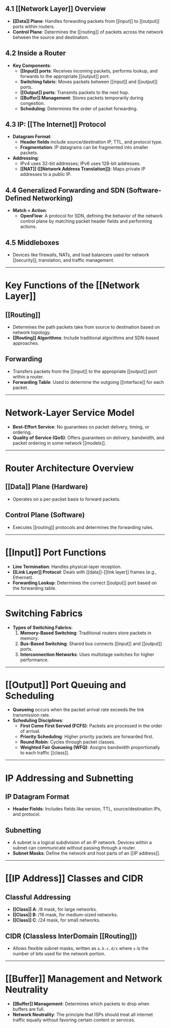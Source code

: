 ## 4.1 [[Network Layer]] Overview
- **[[Data]] Plane**: Handles forwarding packets from [[input]] to [[output]] ports within routers.
- **Control Plane**: Determines the [[routing]] of packets across the network between the source and destination.

## 4.2 Inside a Router
- **Key Components**:
  - **[[Input]] ports**: Receives incoming packets, performs lookup, and forwards to the appropriate [[output]] port.
  - **Switching fabric**: Moves packets between [[input]] and [[output]] ports.
  - **[[Output]] ports**: Transmits packets to the next hop.
  - **[[Buffer]] Management**: Stores packets temporarily during congestion.
  - **Scheduling**: Determines the order of packet forwarding.

## 4.3 IP: [[The Internet]] Protocol
- **Datagram Format**:
  - **Header fields** include source/destination IP, TTL, and protocol type.
  - **Fragmentation**: IP datagrams can be fragmented into smaller packets.
- **Addressing**:
  - IPv4 uses 32-bit addresses; IPv6 uses 128-bit addresses.
  - **[[NAT]] ([[Network Address Translation]])**: Maps private IP addresses to a public IP.

## 4.4 Generalized Forwarding and SDN (Software-Defined Networking)
- **Match + Action**:
  - **OpenFlow**: A protocol for SDN, defining the behavior of the network control plane by matching packet header fields and performing actions.
  
## 4.5 Middleboxes
- Devices like firewalls, NATs, and load balancers used for network [[security]], translation, and traffic management.

---

# Key Functions of the [[Network Layer]]

## [[Routing]]
- Determines the path packets take from source to destination based on network topology.
- **[[Routing]] Algorithms**: Include traditional algorithms and SDN-based approaches.

## Forwarding
- Transfers packets from the [[input]] to the appropriate [[output]] port within a router.
- **Forwarding Table**: Used to determine the outgoing [[interface]] for each packet.

---

# Network-Layer Service Model
- **Best-Effort Service**: No guarantees on packet delivery, timing, or ordering.
- **Quality of Service (QoS)**: Offers guarantees on delivery, bandwidth, and packet ordering in some network [[models]].

---

# Router Architecture Overview

## [[Data]] Plane (Hardware)
- Operates on a per-packet basis to forward packets.

## Control Plane (Software)
- Executes [[routing]] protocols and determines the forwarding rules.

---

# [[Input]] Port Functions
- **Line Termination**: Handles physical-layer reception.
- **[[Link Layer]] Protocol**: Deals with [[data]]-[[link layer]] frames (e.g., Ethernet).
- **Forwarding Lookup**: Determines the correct [[output]] port based on the forwarding table.

---

# Switching Fabrics
- **Types of Switching Fabrics**:
  1. **Memory-Based Switching**: Traditional routers store packets in memory.
  2. **Bus-Based Switching**: Shared bus connects [[input]] and [[output]] ports.
  3. **Interconnection Networks**: Uses multistage switches for higher performance.

---

# [[Output]] Port Queuing and Scheduling
- **Queueing** occurs when the packet arrival rate exceeds the link transmission rate.
- **Scheduling Disciplines**:
  - **First Come First Served (FCFS)**: Packets are processed in the order of arrival.
  - **Priority Scheduling**: Higher priority packets are forwarded first.
  - **Round Robin**: Cycles through packet classes.
  - **Weighted Fair Queueing (WFQ)**: Assigns bandwidth proportionally to each traffic [[class]].

---

# IP Addressing and Subnetting

## IP Datagram Format
- **Header Fields**: Includes fields like version, TTL, source/destination IPs, and protocol.

## Subnetting
- A subnet is a logical subdivision of an IP network. Devices within a subnet can communicate without passing through a router.
- **Subnet Masks**: Define the network and host parts of an [[IP address]].

---

# [[IP Address]] Classes and CIDR

## Classful Addressing
- **[[Class]] A**: /8 mask, for large networks.
- **[[Class]] B**: /16 mask, for medium-sized networks.
- **[[Class]] C**: /24 mask, for small networks.

## CIDR (Classless InterDomain [[Routing]])
- Allows flexible subnet masks, written as `a.b.c.d/x` where `x` is the number of bits used for the network portion.

---

# [[Buffer]] Management and Network Neutrality
- **[[Buffer]] Management**: Determines which packets to drop when buffers are full.
- **Network Neutrality**: The principle that ISPs should treat all internet traffic equally without favoring certain content or services.
